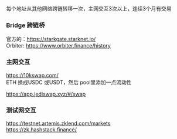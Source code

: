 每个地址从其他网络跨链转移一次，主网交互3次以上，连续3个月有交易

### Bridge 跨链桥
官方的：https://starkgate.starknet.io/  
Orbiter: https://www.orbiter.finance/history  

### 主网交互
https://10kswap.com/  
ETH 换成USDC 或USDT，然后 pool里添加一点流动性  
   
https://app.jediswap.xyz/#/swap  

### 测试网交互 
https://testnet.artemis.zklend.com/markets  
https://zk.hashstack.finance/  

